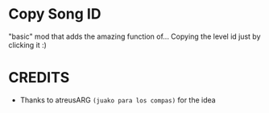 # Copy Song ID

"basic" mod that adds the amazing function of... Copying the level id just by clicking it :)

# CREDITS

- Thanks to atreusARG `(juako para los compas)` for the idea
